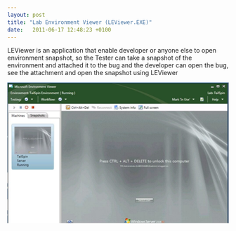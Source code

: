 ```yaml
---
layout: post
title: "Lab Environment Viewer (LEViewer.EXE)"
date:   2011-06-17 12:48:23 +0100
---
```


LEViewer is an application that enable developer or anyone else to
open environment snapshot, so the Tester can take a snapshot of the
environment and attached it to the bug and the developer can open the
bug, see the attachment and open the snapshot using LEViewer

![](/assets/img/2011/06/LEViewer.jpg)

